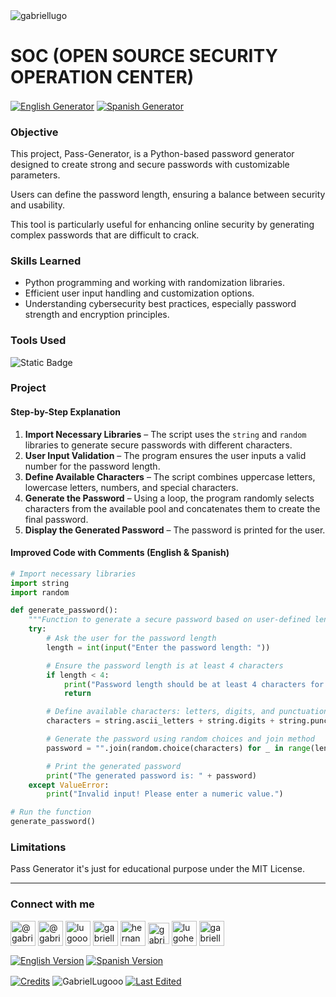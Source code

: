 <img align="center" src="https://media.licdn.com/dms/image/v2/D4D16AQGUNxQ7NSC05A/profile-displaybackgroundimage-shrink_350_1400/profile-displaybackgroundimage-shrink_350_1400/0/1738695150340?e=1744243200&v=beta&t=oXX-ixT9bR3dJcYCLv4KBs5wjKFoeP0524kFGHQMYmQ" alt="gabriellugo" />

# SOC (OPEN SOURCE SECURITY OPERATION CENTER)

<a href="https://github.com/GabrielLugooo/Pass-Generator" target="_blank" rel="noreferrer noopener"> <img align="center" src="https://img.shields.io/badge/English%20Pass%20Generator-000000" alt="English Generator" /></a>
<a href="https://github.com/GabrielLugooo/Pass-Generator/blob/main/README%20Spanish.md" target="_blank" rel="noreferrer noopener"> <img align="center" src="https://img.shields.io/badge/Spanish%20Pass%20Generator-green" alt="Spanish Generator" /></a>

### Objective

This project, Pass-Generator, is a Python-based password generator designed to create strong and secure passwords with customizable parameters.

Users can define the password length, ensuring a balance between security and usability.

This tool is particularly useful for enhancing online security by generating complex passwords that are difficult to crack.

### Skills Learned

- Python programming and working with randomization libraries.
- Efficient user input handling and customization options.
- Understanding cybersecurity best practices, especially password strength and encryption principles.

### Tools Used

![Static Badge](https://img.shields.io/badge/Python-000000?logo=python&logoSize=auto)

### Project

#### Step-by-Step Explanation

1. **Import Necessary Libraries** – The script uses the `string` and `random` libraries to generate secure passwords with different characters.
2. **User Input Validation** – The program ensures the user inputs a valid number for the password length.
3. **Define Available Characters** – The script combines uppercase letters, lowercase letters, numbers, and special characters.
4. **Generate the Password** – Using a loop, the program randomly selects characters from the available pool and concatenates them to create the final password.
5. **Display the Generated Password** – The password is printed for the user.

#### Improved Code with Comments (English & Spanish)

```python
# Import necessary libraries
import string
import random

def generate_password():
    """Function to generate a secure password based on user-defined length."""
    try:
        # Ask the user for the password length
        length = int(input("Enter the password length: "))

        # Ensure the password length is at least 4 characters
        if length < 4:
            print("Password length should be at least 4 characters for security.")
            return

        # Define available characters: letters, digits, and punctuation
        characters = string.ascii_letters + string.digits + string.punctuation

        # Generate the password using random choices and join method
        password = "".join(random.choice(characters) for _ in range(length))

        # Print the generated password
        print("The generated password is: " + password)
    except ValueError:
        print("Invalid input! Please enter a numeric value.")

# Run the function
generate_password()
```

### Limitations

Pass Generator it's just for educational purpose under the MIT License.

---

<h3 align="left">Connect with me</h3>

<p align="left">
<a href="https://www.youtube.com/@gabriellugooo" target="_blank" rel="noreferrer noopener"> <img align="center" src="https://img.icons8.com/?size=50&id=55200&format=png" alt="@gabriellugooo" height="40" width="40" /></a>
<a href="http://www.tiktok.com/@gabriellugooo" target="_blank" rel="noreferrer noopener"> <img align="center" src="https://img.icons8.com/?size=50&id=118638&format=png" alt="@gabriellugooo" height="40" width="40" /></a>
<a href="https://instagram.com/lugooogabriel" target="_blank" rel="noreferrer noopener"> <img align="center" src="https://img.icons8.com/?size=50&id=32309&format=png" alt="lugooogabriel" height="40" width="40" /></a>
<a href="https://twitter.com/gabriellugo__" target="_blank" rel="noreferrer noopener"> <img align="center" src="https://img.icons8.com/?size=50&id=phOKFKYpe00C&format=png" alt="gabriellugo__" height="40" width="40" /></a>
<a href="https://www.linkedin.com/in/hernando-gabriel-lugo" target="_blank" rel="noreferrer noopener"> <img align="center" src="https://img.icons8.com/?size=50&id=8808&format=png" alt="hernando-gabriel-lugo" height="40" width="40" /></a>
<a href="https://github.com/GabrielLugooo" target="_blank" rel="noreferrer noopener"> <img align="center" src="https://img.icons8.com/?size=80&id=AngkmzgE6d3E&format=png" alt="gabriellugooo" height="34" width="34" /></a>
<a href="mailto:lugohernandogabriel@gmail.com"> <img align="center" src="https://img.icons8.com/?size=50&id=38036&format=png" alt="lugohernandogabriel@gmail.com" height="40" width="40" /></a>
<a href="https://linktr.ee/gabriellugooo" target="_blank" rel="noreferrer noopener"> <img align="center" src="https://simpleicons.org/icons/linktree.svg" alt="gabriellugooo" height="40" width="40" /></a>
</p>

<p align="left">
<a href="https://github.com/GabrielLugooo/GabrielLugooo/blob/main/README.md" target="_blank" rel="noreferrer noopener"> <img align="center" src="https://img.shields.io/badge/English%20Version-000000" alt="English Version" /></a>
<a href="https://github.com/GabrielLugooo/GabrielLugooo/blob/main/Readme%20Spanish.md" target="_blank" rel="noreferrer noopener"> <img align="center" src="https://img.shields.io/badge/Spanish%20Version-Green" alt="Spanish Version" /></a>
</p>

<a href="https://linktr.ee/gabriellugooo" target="_blank" rel="noreferrer noopener"> <img align="center" src="https://img.shields.io/badge/Credits-Gabriel%20Lugo-green" alt="Credits" /></a>
<img align="center" src="https://komarev.com/ghpvc/?username=GabrielLugoo&label=Profile%20views&color=green&base=2000" alt="GabrielLugooo" />
<a href="" target="_blank" rel="noreferrer noopener"> <img align="center" src="https://img.shields.io/badge/License-MIT-green" alt="Last Edited" /></a>
